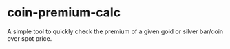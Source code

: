 # coin-premium-calc
A simple tool to quickly check the premium of a given gold or silver bar/coin over spot price.
